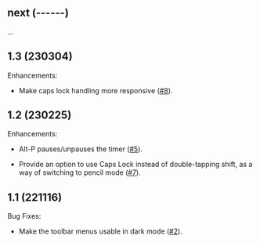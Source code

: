 ## next (------)

...

## 1.3 (230304)

Enhancements:

* Make caps lock handling more responsive
  ([#8](https://github.com/skieffer/better-nytc/pull/8)).

## 1.2 (230225)

Enhancements:

* Alt-P pauses/unpauses the timer
  ([#5](https://github.com/skieffer/better-nytc/pull/5)).

* Provide an option to use Caps Lock instead of double-tapping shift, as a way of
  switching to pencil mode
  ([#7](https://github.com/skieffer/better-nytc/pull/7)).

## 1.1 (221116)

Bug Fixes:

* Make the toolbar menus usable in dark mode
  ([#2](https://github.com/skieffer/better-nytc/pull/2)).
